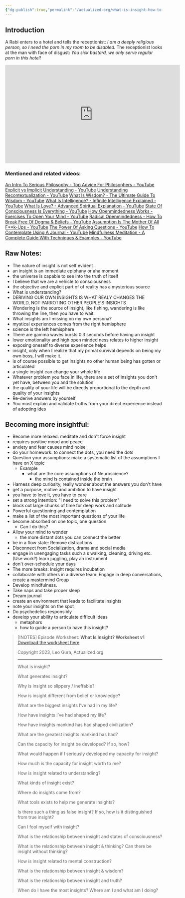 ```yaml
---
{"dg-publish":true,"permalink":"/actualized-org/what-is-insight-how-to-become-more-insightful/","created":"","updated":""}
---
```


## Introduction
A Rabi enters to a hotel and tells the receptionist:
	*I am a deeply religious person, so I need the porn in my room to be disabled.*
The receptionist looks at the man with face of disgust:
	*You sick bastard, we only serve regular porn in this hotel!*

<iframe width="560" height="315" src="https://www.youtube.com/embed/7rQWWfHsgTU" title="YouTube video player" frameborder="0" allow="accelerometer; autoplay; clipboard-write; encrypted-media; gyroscope; picture-in-picture; web-share" allowfullscreen></iframe>

### Mentioned and related videos:
[An Intro To Serious Philosophy - Top Advice For Philosophers - YouTube](https://www.youtube.com/watch?v=InmNW96qcUk&t=5704s&pp=ygUtYWN0dWFsaXplZC5vcmcgQW4gSW50cm8gdG8gc2VyaW91cyBQaGlsb3NvcGh5) 
[Explicit vs Implicit Understanding - YouTube](https://www.youtube.com/watch?v=Y9d0tOpL8ZU&pp=ygUxYWN0dWFsaXplZC5vcmcgSW1wbGljaXQgdnMgRXhwbGljaXQgdW5kZXJzdGFuZGluZw%3D%3D) 
[Understanding Recontextualization - YouTube](https://www.youtube.com/watch?v=eR-1lvp82zY&t=6s&pp=ygUwYWN0dWFsaXplZC5vcmcgVW5kZXJzdGFuZGluZyBSZWNvbnRleHR1YWxpemF0aW9u) 
[What Is Wisdom? - The Ultimate Guide To Wisdom - YouTube](https://www.youtube.com/watch?v=FgS4l1heQTc&t=63s&pp=ygUdYWN0dWFsaXplZC5vcmcgd2hhdCBpcyB3aXNkb20%3D) 
[What Is Intelligence? - Infinite Intelligence Explained - YouTube](https://www.youtube.com/watch?v=bQSUu2CRRBE&t=91s&pp=ygUiYWN0dWFsaXplZC5vcmcgd2hhdCBpc2ludGVsbGlnZW5jZQ%3D%3D) 
[What Is Love? - Advanced Spiritual Explanation - YouTube](https://www.youtube.com/watch?v=XdbcsRxDQvM&t=38s&pp=ygUbYWN0dWFsaXplZC5vcmcgd2hhdCBpcyBsb3Zl) 
[State Of Consciousness Is Everything - YouTube](https://www.youtube.com/watch?v=2u5M6tDc5TE&t=262s&pp=ygU0YWN0dWFsaXplZC5vcmcgRXZlcnl0aGluZyBpcyBhIGZlYXQgb2YgY29uc2Npb3VzbmVzcw%3D%3D) 
[How Openmindedness Works - Exercises To Open Your Mind - YouTube](https://www.youtube.com/watch?v=cNTmVAZIUB0&t=989s&pp=ygUmYWN0dWFsaXplZC5vcmcgcmFkaWNhbCBvcGVuIE1pbmRlZG5lc3M%3D) 
[Radical Openmindedness - How To Break Free Of Dogma & Beliefs - YouTube](https://www.youtube.com/watch?v=jTK3kO0MopM&t=1s&pp=ygUmYWN0dWFsaXplZC5vcmcgcmFkaWNhbCBvcGVuIE1pbmRlZG5lc3M%3D) 
[Assumption Is The Mother Of All F\*\*k-Ups - YouTube](https://www.youtube.com/watch?v=hPOr4HU_IhY&t=2332s&pp=ygU3YWN0dWFsaXplZC5vcmcgQXNzdW1wdGlvbiBpcyB0aGUgbW90aGVyIG9mIGFsbCBGdWNrLXVwcw%3D%3D) 
[The Power Of Asking Questions - YouTube](https://www.youtube.com/watch?v=42kY07F5pTs&t=548s&pp=ygUsYWN0dWFsaXplZC5vcmcgdGhlIHBvd2VyIG9mIGFza2luZyBxdWVzdGlvbnM%3D) 
[How To Contemplate Using A Journal - YouTube](https://www.youtube.com/watch?v=PineU9ZZvSc&t=294s&pp=ygUhYWN0dWFsaXplZC5vcmcgaG93IHRvIGNvbnRlbXBsYXRl) 
[Mindfulness Meditation - A Complete Guide With Techniques & Examples - YouTube](https://www.youtube.com/watch?v=wPUWdhHDKS4&pp=ygUlYWN0dWFsaXplZC5vcmcgTWluZGZ1bG5lc3MgbWVkaXRhdGlvbg%3D%3D) 



## Raw Notes:
- The nature of insight is not self evident
- an insight is an immediate epiphany or aha moment
- the universe is capable to see into the truth of itself
- I believe that we are a vehicle to consciousness
- the objective and explicit part of of reality has a mysterious source
- What is understanding?
- DERIVING OUR OWN INSIGHTS IS WHAT REALY CHANGES THE WORLD, NOT PARROTING OTHER PEOPLE'S INSIGHTS
- Wondering is the source of insight, like fishing, wandering is like throwing the line, then you have to wait.
- What insights am I missing on my own persona?
- mystical experiences comes from the right hemisphere
- science is the left hemisphere
- There are gamma waves bursts 0.3 seconds before having an insight
- lower emotionality and high open minded ness relates to higher insight
- exposing oneself to diverse experience helps
- insight, only when I realize that my primal survival depends on being my own boss, I will make it.
- is of course possible to get insights no other human being has gotten or articulated
- a single insight can change your whole life
- Whatever problem you face in life, there are a set of insights you don't yet have, between you and the solution
- the quality of your life will be directly proportional to the depth and quality of your insights
- Re-derive answers by yourself
- You must explain and validate truths from your direct experience instead of adopting ides 


## Becoming more insightful:
- Become more relaxed: meditate and don't force insight
- requires positive mood and peace
- anxiety and fear causes mind noise
- do your homework: to connect the dots, you need the dots
- Question your assumptions: make a systematic list of the assumptions I have on X topic
	- Example
		- what are the core assumptions of Neuroscience?
			- the mind is contained inside the brain
- Harness deep curiosity, really wonder about the answers you don't have
- get a purpose, motive and ambition to have insight
- you have to love it, you have to care
- set a strong intention: "I need to solve this problem"
- block out large chunks of time for deep work and solitude
- Powerful questioning and contemplation
- make a list of the most important questions of your life
- become absorbed on one topic, one question
	- Can I do this?
- Allow your mind to wonder
	- the more distant dots you can connect the better
- be in a flow state: Remove distractions
- Disconnect from Socialization, drama and social media
- engage in unengaging tasks such a s walking, cleaning, driving etc. (Use work?) learn juggling, play an instrument
- don't over-schedule your days
- The more breaks: Insight requires incubation
- collaborate with others in a diverse team: Engage in deep conversations, create a mastermind Group
- Develop mindfulness.
- Take naps and take proper sleep
- Dream journal
- create an environment that leads to facilitate insights
- note your insights on the spot
- Do psychedelics responsibly
- develop your ability to articulate difficult ideas
	- metaphors
	- how to guide a person to have this insight?



>[!NOTES] Episode Worksheet:
>**What Is Insight? Worksheet v1** [Download the worksheet here](https://www.actualized.org/downloads/what-is-insight-worksheet.pdf)
>
>Copyright 2023, Leo Gura, Actualized.org
>
>- - - - - - - - - - - - - - - - - - - - - - - - - - - - - - - - - - - - - - - - - -
>
>What is insight?
>
>What generates insight?
>
>Why is insight so slippery / ineffable?
>
>How is insight different from belief or knowledge?
>
>What are the biggest insights I’ve had in my life?
>
>How have insights I’ve had shaped my life?
>
>How have insights mankind has had shaped civilization?
>
>What are the greatest insights mankind has had?
>
>Can the capacity for insight be developed? If so, how?
>
>What would happen if I seriously developed my capacity for insight?
>
>How much is the capacity for insight worth to me?
>
>How is insight related to understanding?
>
>What kinds of insight exist?
>
>Where do insights come from?
>
>What tools exists to help me generate insights?
>
>Is there such a thing as false insight? If so, how is it distinguished from true insight?
>
>Can I fool myself with insight?
>
>What is the relationship between insight and states of consciousness?
>
>What is the relationship between insight & thinking? Can there be insight without thinking?
>
>How is insight related to mental construction?
>
>What is the relationship between insight & wisdom?
>
>What is the relationship between insight and truth?
>
>When do I have the most insights? Where am I and what am I doing?